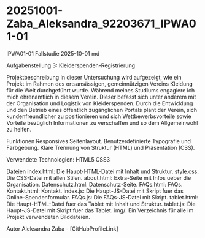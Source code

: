 # 20251001-Zaba_Aleksandra_92203671_IPWA01-01
IPWA01-01 Fallstudie 2025-10-01 md

Aufgabenstellung 3: Kleiderspenden-Registrierung

Projektbeschreibung In dieser Untersuchung wird aufgezeigt, wie ein Projekt im Rahmen des ortsansässigen, gemeinnützigen Vereins Kleidung für die Welt durchgeführt wurde. Während meines Studiums engagiere ich mich ehrenamtlich in diesem Verein. Dieser befasst sich unter anderem mit der Organisation und Logistik von Kleiderspenden. Durch die Entwicklung und den Betrieb eines öffentlich zugänglichen Portals plant der Verein, sich kundenfreundlicher zu positionieren und sich Wettbewerbsvorteile sowie Vorteile bezüglich Informationen zu verschaffen und so dem Allgemeinwohl zu helfen.

Funktionen Responsives Seitenlayout. Benutzerdefinierte Typografie und Farbgebung. Klare Trennung von Struktur (HTML) und Präsentation (CSS).

Verwendete Technologien: HTML5 CSS3

Dateien index.html: Die Haupt-HTML-Datei mit Inhalt und Struktur. style.css: Die CSS-Datei mit allen Stilen. about.html: Extra-Seite mit Infos ueber die Organisation. Datenschutz.html: Datenschutz-Seite. FAQs.html: FAQs. Kontakt.html: Kontakt. index.js: Die Haupt-JS-Datei mit Skript fuer das Online-Spendenformular. FAQs.js: Die FAQs-JS-Datei mit Skript. tablet.html: Die Haupt-HTML-Datei fuer das Tablet mit Inhalt und Struktur. tablet.js: Die Haupt-JS-Datei mit Skript fuer das Tablet. img/: Ein Verzeichnis für alle im Projekt verwendeten Bilddateien.

Autor Aleksandra Zaba - [GitHubProfileLink]
